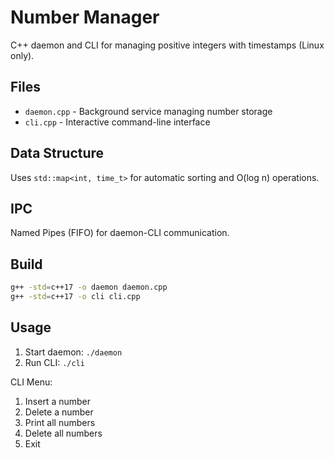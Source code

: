 # Number Manager

C++ daemon and CLI for managing positive integers with timestamps (Linux only).

## Files
- `daemon.cpp` - Background service managing number storage
- `cli.cpp` - Interactive command-line interface

## Data Structure
Uses `std::map<int, time_t>` for automatic sorting and O(log n) operations.

## IPC
Named Pipes (FIFO) for daemon-CLI communication.

## Build
```bash
g++ -std=c++17 -o daemon daemon.cpp
g++ -std=c++17 -o cli cli.cpp
```

## Usage
1. Start daemon: `./daemon`
2. Run CLI: `./cli`

CLI Menu:
1. Insert a number
2. Delete a number  
3. Print all numbers
4. Delete all numbers
5. Exit
